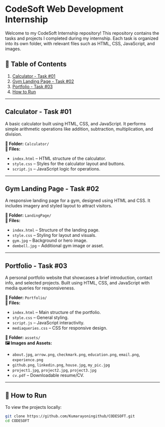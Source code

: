 # CodeSoft Web Development Internship

Welcome to my CodeSoft Internship repository! This repository contains the tasks and projects I completed during my internship. Each task is organized into its own folder, with relevant files such as HTML, CSS, JavaScript, and images.

## 📁 Table of Contents
1. [Calculator - Task #01](#calculator---task-01)
2. [Gym Landing Page - Task #02](#gym-landing-page---task-02)
3. [Portfolio - Task #03](#portfolio---task-03)
4. [How to Run](#how-to-run)

---

## Calculator - Task #01

A basic calculator built using HTML, CSS, and JavaScript. It performs simple arithmetic operations like addition, subtraction, multiplication, and division.

**📂 Folder:** `Calculator/`  
**📄 Files:**
- `index.html` – HTML structure of the calculator.
- `style.css` – Styles for the calculator layout and buttons.
- `script.js` – JavaScript logic for operations.

---

## Gym Landing Page - Task #02

A responsive landing page for a gym, designed using HTML and CSS. It includes imagery and styled layout to attract visitors.

**📂 Folder:** `LandingPage/`  
**📄 Files:**
- `index.html` – Structure of the landing page.
- `style.css` – Styling for layout and visuals.
- `gym.jpg` – Background or hero image.
- `dembell.jpg` – Additional gym image or asset.

---

## Portfolio - Task #03

A personal portfolio website that showcases a brief introduction, contact info, and selected projects. Built using HTML, CSS, and JavaScript with media queries for responsiveness.

**📂 Folder:** `Portfolio/`  
**📄 Files:**
- `index.html` – Main structure of the portfolio.
- `style.css` – General styling.
- `script.js` – JavaScript interactivity.
- `mediaqueries.css` – CSS for responsive design.

**📁 Folder:** `assets/`  
**🖼️ Images and Assets:**
- `about.jpg`, `arrow.png`, `checkmark.png`, `education.png`, `email.png`, `experience.png`
- `github.png`, `linkedin.png`, `house.jpg`, `my_pic.jpg`
- `project1.jpg`, `project2.jpg`, `project3.jpg`
- `cv.pdf` – Downloadable resume/CV.

---

## 🚀 How to Run

To view the projects locally:

```bash
git clone https://github.com/Kumarayoningithub/CODESOFT.git
cd CODESOFT
